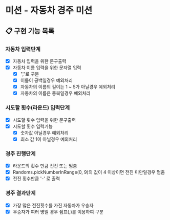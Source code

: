 # 미션 - 자동차 경주 미션

## 📋 구현 기능 목록

### 자동차 입력단계

- [x] 자동차 입력을 위한 문구출력
- [x] 자동차 이름 입력을 위한 문자열 입력
  - [x] ","로 구분
  - [x] 이름이 공백일경우 예외처리
  - [x] 자동차의 이름의 길이는 1 ~ 5가 아닐경우 예외처리
  - [x] 자동차의 이름은 중복일경우 예외처리

### 시도할 횟수(라운드) 입력단계

- [x] 시도할 횟수 입력을 위한 문구출력
- [x] 시도할 횟수 입력기능
  - [x] 숫자값 아닐경우 예외처리
  - [x] 최소 값 1이 아닐경우 예외처리

### 경주 진행단계

- [x] 라운드의 횟수 만큼 전진 또는 멈춤
- [x] Randoms.pickNumberInRange(0, 9)의 값이 4 이상이면 전진 미만일경우 멈춤
- [x] 전진 횟수만큼 '-' 로 출력

### 경주 결과단계

- [x] 가장 많은 전진횟수를 가진 자동차가 우승자 
- [x] 우승자가 여러 명일 경우 쉼표(,)를 이용하여 구분